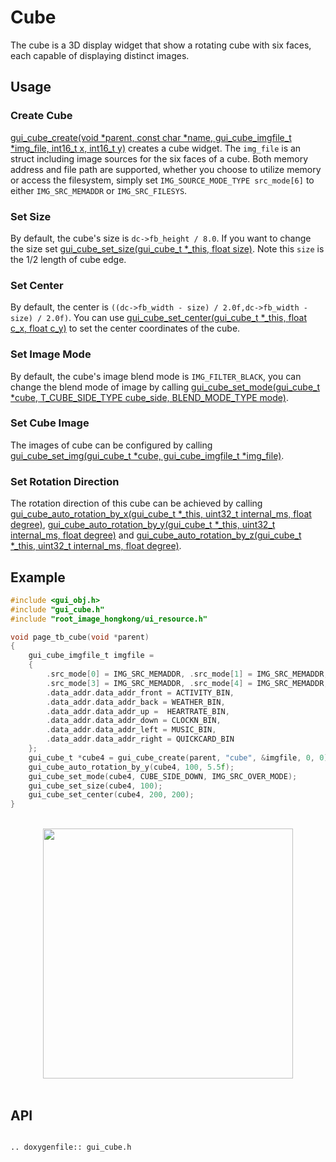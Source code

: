 # Cube

The cube is a 3D display widget that show a rotating cube with six faces, each capable of displaying distinct images.

## Usage
### Create Cube
[gui_cube_create(void *parent,  const char *name, gui_cube_imgfile_t *img_file, int16_t x, int16_t y)](#gui_cube_create) creates a cube widget. The `img_file` is an struct including image sources for the six faces of a cube. Both memory address and file path are supported, whether you choose to utilize memory or access the filesystem, simply set `IMG_SOURCE_MODE_TYPE src_mode[6]` to either `IMG_SRC_MEMADDR` or `IMG_SRC_FILESYS`.

### Set Size
By default, the cube's size is `dc->fb_height / 8.0`. If you want to change the size set [gui_cube_set_size(gui_cube_t *_this, float size)](#gui_cube_set_size). Note this `size` is the 1/2 length of cube edge.

### Set Center
By default, the center is `((dc->fb_width - size) / 2.0f,dc->fb_width - size) / 2.0f)`. You can use [gui_cube_set_center(gui_cube_t *_this, float c_x, float c_y)](#gui_cube_set_center) to set the center coordinates of the cube.

### Set Image Mode
By default, the cube's image blend mode is `IMG_FILTER_BLACK`, you can change the blend mode of image by calling [gui_cube_set_mode(gui_cube_t *cube, T_CUBE_SIDE_TYPE cube_side, BLEND_MODE_TYPE mode)](#gui_cube_set_mode).

### Set Cube Image
The images of cube can be configured by calling [gui_cube_set_img(gui_cube_t *cube, gui_cube_imgfile_t *img_file)](#gui_cube_set_img).

### Set Rotation Direction
The rotation direction of this cube can be achieved by calling [gui_cube_auto_rotation_by_x(gui_cube_t *_this, uint32_t internal_ms, float degree)](#gui_cube_auto_rotation_by_x), [gui_cube_auto_rotation_by_y(gui_cube_t *_this, uint32_t internal_ms, float degree)](#gui_cube_auto_rotation_by_y) and [gui_cube_auto_rotation_by_z(gui_cube_t *_this, uint32_t internal_ms, float degree)](#gui_cube_auto_rotation_by_z).


## Example


```c
#include <gui_obj.h>
#include "gui_cube.h"
#include "root_image_hongkong/ui_resource.h"

void page_tb_cube(void *parent)
{
    gui_cube_imgfile_t imgfile =
    {
        .src_mode[0] = IMG_SRC_MEMADDR, .src_mode[1] = IMG_SRC_MEMADDR, .src_mode[2] = IMG_SRC_MEMADDR,
        .src_mode[3] = IMG_SRC_MEMADDR, .src_mode[4] = IMG_SRC_MEMADDR, .src_mode[5] = IMG_SRC_MEMADDR,
        .data_addr.data_addr_front = ACTIVITY_BIN,
        .data_addr.data_addr_back = WEATHER_BIN,
        .data_addr.data_addr_up =  HEARTRATE_BIN,
        .data_addr.data_addr_down = CLOCKN_BIN,
        .data_addr.data_addr_left = MUSIC_BIN,
        .data_addr.data_addr_right = QUICKCARD_BIN
    };
    gui_cube_t *cube4 = gui_cube_create(parent, "cube", &imgfile, 0, 0);
    gui_cube_auto_rotation_by_y(cube4, 100, 5.5f);
    gui_cube_set_mode(cube4, CUBE_SIDE_DOWN, IMG_SRC_OVER_MODE);
    gui_cube_set_size(cube4, 100);
    gui_cube_set_center(cube4, 200, 200);
}
```
<br/>
<div style="text-align: center"><img width= "400" src="https://docs.realmcu.com/HoneyGUI/image/widgets/cube.gif"></div>
<br/>

## API

```eval_rst

.. doxygenfile:: gui_cube.h

```
